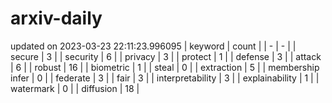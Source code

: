 # arxiv-daily
updated on 2023-03-23 22:11:23.996095
| keyword | count |
| - | - |
| secure | 3 |
| security | 6 |
| privacy | 3 |
| protect | 1 |
| defense | 3 |
| attack | 6 |
| robust | 16 |
| biometric | 1 |
| steal | 0 |
| extraction | 5 |
| membership infer | 0 |
| federate | 3 |
| fair | 3 |
| interpretability | 3 |
| explainability | 1 |
| watermark | 0 |
| diffusion | 18 |
